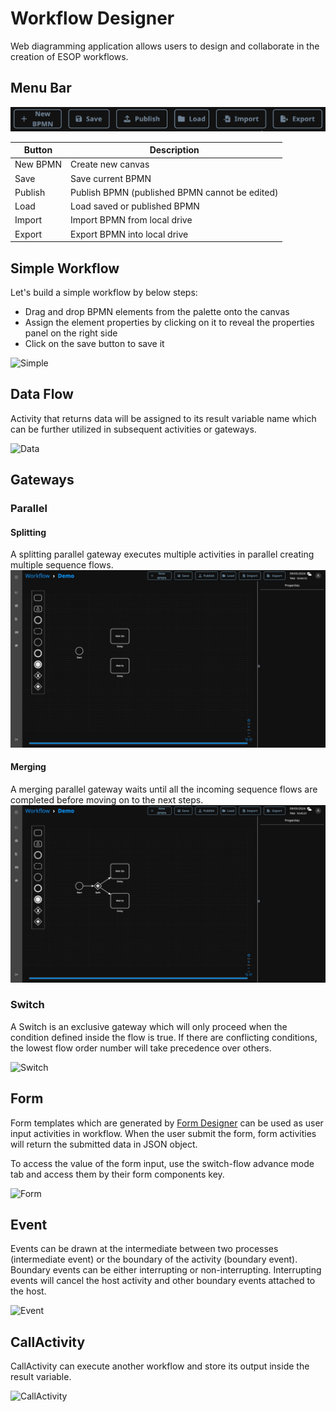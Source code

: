 # Workflow Designer

Web diagramming application allows users to design and collaborate in the creation of ESOP workflows.

## Menu Bar
![Menu](images/menu.png)

| Button   | Description                                    |
|----------|------------------------------------------------|
| New BPMN | Create new canvas                              |
| Save     | Save current BPMN                              |
| Publish  | Publish BPMN (published BPMN cannot be edited) |
| Load     | Load saved or published BPMN                   |
| Import   | Import BPMN from local drive                   |
| Export   | Export BPMN into local drive                   |


## Simple Workflow
Let's build a simple workflow by below steps:
- Drag and drop BPMN elements from the palette onto the canvas
- Assign the element properties by clicking on it to reveal the properties panel on the right side
- Click on the save button to save it

![Simple](images/wfd_start.gif)

## Data Flow
Activity that returns data will be assigned to its result variable name which can be further utilized in subsequent activities or gateways.

![Data](images/wfd_data.gif)

## Gateways
### Parallel

#### Splitting
A splitting parallel gateway executes multiple activities in parallel creating multiple sequence flows.
![ParallelSplit](images/wfd_parallel_split.gif)

#### Merging
A merging parallel gateway waits until all the incoming sequence flows are completed before moving on to the next steps.
![ParallelMerge](images/wfd_parallel_merge.gif)


### Switch
A Switch is an exclusive gateway which will only proceed when the condition defined inside the flow is true.
If there are conflicting conditions, the lowest flow order number will take precedence over others.

![Switch](images/wfd_switch.gif)

## Form
Form templates which are generated by [Form Designer](form_designer.md) can be used as user input activities in workflow.
When the user submit the form, form activities will return the submitted data in JSON object.

To access the value of the form input, use the switch-flow advance mode tab and access them by their form components key.

![Form](images/wfd_form.gif)

## Event
Events can be drawn at the intermediate between two processes (intermediate event) or the boundary of the activity (boundary event).
Boundary events can be either interrupting or non-interrupting.
Interrupting events will cancel the host activity and other boundary events attached to the host.

![Event](images/wfd_event.gif)

## CallActivity
CallActivity can execute another workflow and store its output inside the result variable.

![CallActivity](images/wfd_callActivity.gif)